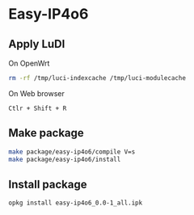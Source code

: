 # Easy-IP4o6

## Apply LuDI

On OpenWrt

```bash
rm -rf /tmp/luci-indexcache /tmp/luci-modulecache
```

On Web browser

`Ctlr + Shift + R`

## Make package

```bash
make package/easy-ip4o6/compile V=s
make package/easy-ip4o6/install
```

## Install package

```bash
opkg install easy-ip4o6_0.0-1_all.ipk
```
